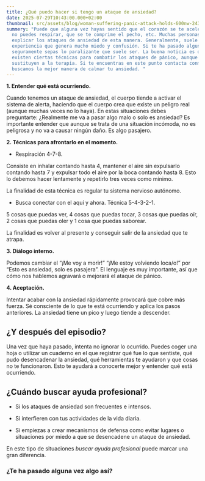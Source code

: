 ```yaml
---
title: ¿Qué puedo hacer si tengo un ataque de ansiedad?
date: 2025-07-29T10:43:00.000+02:00
thumbnail: src/assets/blog/woman-suffering-panic-attack-holds-600nw-2430241069.jpg.webp
summery: "Puede que alguna vez hayas sentido que el corazón se te acelera, que
  no puedes respirar, que se te comprime el pecho, etc. Muchas personas suelen
  explicar los ataques de ansiedad de esta manera. Generalmente, suele ser una
  experiencia que genera mucho miedo y confusión. Si te ha pasado alguna vez,
  seguramente sepas lo paralizante que suele ser. La buena noticia es que
  existen ciertas técnicas para combatir los ataques de pánico, aunque no
  sustituyen a la terapia. Si te encuentras en este punto contacta conmigo y
  buscamos la mejor manera de calmar tu ansiedad. "
---
```

**1. Entender qué está ocurriendo.**

Cuando tenemos un ataque de ansiedad, el cuerpo tiende a activar el sistema de alerta, haciendo que el cuerpo crea que existe un peligro real (aunque muchas veces no lo haya). En estas situaciones debes preguntarte: ¿Realmente me va a pasar algo malo o solo es ansiedad? Es importante entender que aunque se trata de una situación incómoda, no es peligrosa y no va a causar ningún daño. Es algo pasajero.

**2. Técnicas para afrontarlo en el momento.**

* Respiración 4-7-8.

Consiste en inhalar contando hasta 4, mantener el aire sin expulsarlo contando hasta 7 y expulsar todo el aire por la boca contando hasta 8. Esto lo debemos hacer lentamente y repetirlo tres veces como mínimo. 

La finalidad de esta técnica es regular tu sistema nervioso autónomo. 

* Busca conectar con el aquí y ahora. Técnica 5-4-3-2-1.

5 cosas que puedas ver, 4 cosas que puedas tocar, 3 cosas que puedas oír, 2 cosas que puedas oler y 1 cosa que puedas saborear.

La finalidad es volver al presente y conseguir salir de la ansiedad que te atrapa.

**3. Diálogo interno.**

Podemos cambiar el “¡Me voy a morir!” “¡Me estoy volviendo loca/o!” por “Esto es ansiedad, solo es pasajera”. El lenguaje es muy importante, así que cómo nos hablemos agravará o mejorará el ataque de pánico. 

**4. Aceptación.**

Intentar acabar con la ansiedad rápidamente provocará que cobre más fuerza. Sé consciente de lo que te está ocurriendo y aplica los pasos anteriores. La ansiedad tiene un pico y luego tiende a descender.

## **¿Y después del episodio?**

Una vez que haya pasado, intenta no ignorar lo ocurrido. Puedes coger una hoja o utilizar un cuaderno en el que registrar qué fue lo que sentiste, qué pudo desencadenar la ansiedad, qué herramientas te ayudaron y que cosas no te funcionaron. Esto te ayudará a conocerte mejor y entender qué está ocurriendo.

## **¿Cuándo buscar ayuda profesional?**

* Si los ataques de ansiedad son frecuentes e intensos.


* Si interfieren con tus actividades de la vida diaria.


* Si empiezas a crear mecanismos de defensa como evitar lugares o situaciones por miedo a que se desencadene un ataque de ansiedad. 

En este tipo de situaciones *buscar ayuda profesional* puede marcar una gran diferencia.



### **¿Te ha pasado alguna vez algo así?**
